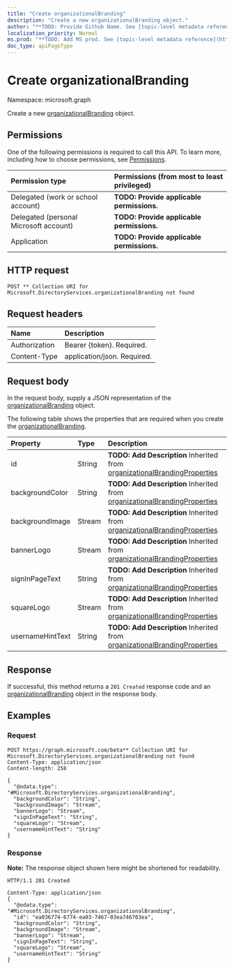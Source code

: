 ```yaml
---
title: "Create organizationalBranding"
description: "Create a new organizationalBranding object."
author: "**TODO: Provide Github Name. See [topic-level metadata reference](https://msgo.azurewebsites.net/add/document/guidelines/metadata.html#topic-level-metadata)**"
localization_priority: Normal
ms.prod: "**TODO: Add MS prod. See [topic-level metadata reference](https://msgo.azurewebsites.net/add/document/guidelines/metadata.html#topic-level-metadata)**"
doc_type: apiPageType
---
```


# Create organizationalBranding
Namespace: microsoft.graph

Create a new [organizationalBranding](../resources/organizationalbranding.md) object.

## Permissions
One of the following permissions is required to call this API. To learn more, including how to choose permissions, see [Permissions](/graph/permissions-reference).

|Permission type|Permissions (from most to least privileged)|
|:---|:---|
|Delegated (work or school account)|**TODO: Provide applicable permissions.**|
|Delegated (personal Microsoft account)|**TODO: Provide applicable permissions.**|
|Application|**TODO: Provide applicable permissions.**|

## HTTP request

<!-- {
  "blockType": "ignored"
}
-->
``` http
POST ** Collection URI for Microsoft.DirectoryServices.organizationalBranding not found
```

## Request headers
|Name|Description|
|:---|:---|
|Authorization|Bearer {token}. Required.|
|Content-Type|application/json. Required.|

## Request body
In the request body, supply a JSON representation of the [organizationalBranding](../resources/organizationalbranding.md) object.

The following table shows the properties that are required when you create the [organizationalBranding](../resources/organizationalbranding.md).

|Property|Type|Description|
|:---|:---|:---|
|id|String|**TODO: Add Description** Inherited from [organizationalBrandingProperties](../resources/organizationalbrandingproperties.md)|
|backgroundColor|String|**TODO: Add Description** Inherited from [organizationalBrandingProperties](../resources/organizationalbrandingproperties.md)|
|backgroundImage|Stream|**TODO: Add Description** Inherited from [organizationalBrandingProperties](../resources/organizationalbrandingproperties.md)|
|bannerLogo|Stream|**TODO: Add Description** Inherited from [organizationalBrandingProperties](../resources/organizationalbrandingproperties.md)|
|signInPageText|String|**TODO: Add Description** Inherited from [organizationalBrandingProperties](../resources/organizationalbrandingproperties.md)|
|squareLogo|Stream|**TODO: Add Description** Inherited from [organizationalBrandingProperties](../resources/organizationalbrandingproperties.md)|
|usernameHintText|String|**TODO: Add Description** Inherited from [organizationalBrandingProperties](../resources/organizationalbrandingproperties.md)|



## Response

If successful, this method returns a `201 Created` response code and an [organizationalBranding](../resources/organizationalbranding.md) object in the response body.

## Examples

### Request
<!-- {
  "blockType": "request",
  "name": "create_organizationalbranding_from_"
}
-->
``` http
POST https://graph.microsoft.com/beta** Collection URI for Microsoft.DirectoryServices.organizationalBranding not found
Content-Type: application/json
Content-length: 258

{
  "@odata.type": "#Microsoft.DirectoryServices.organizationalBranding",
  "backgroundColor": "String",
  "backgroundImage": "Stream",
  "bannerLogo": "Stream",
  "signInPageText": "String",
  "squareLogo": "Stream",
  "usernameHintText": "String"
}
```


### Response
**Note:** The response object shown here might be shortened for readability.
<!-- {
  "blockType": "response",
  "truncated": true,
  "@odata.type": "Microsoft.DirectoryServices.organizationalBranding"
}
-->
``` http
HTTP/1.1 201 Created

Content-Type: application/json
{
  "@odata.type": "#Microsoft.DirectoryServices.organizationalBranding",
  "id": "ea036774-6774-ea03-7467-03ea746703ea",
  "backgroundColor": "String",
  "backgroundImage": "Stream",
  "bannerLogo": "Stream",
  "signInPageText": "String",
  "squareLogo": "Stream",
  "usernameHintText": "String"
}
```

